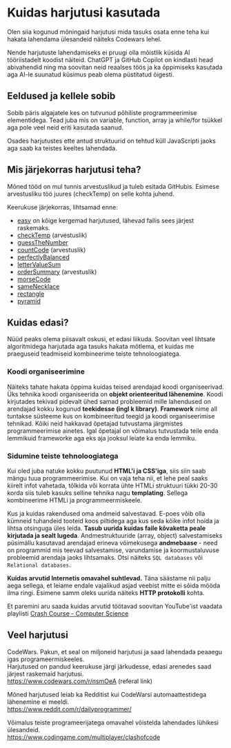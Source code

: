 
# Kuidas harjutusi kasutada

Olen siia kogunud mõningaid harjutusi mida tasuks osata enne teha kui hakata lahendama ülesandeid näiteks Codewars lehel.

Nende harjutuste lahendamiseks ei pruugi olla mõistlik küsida AI tööriistadelt koodist näiteid. ChatGPT ja GitHub Copilot on kindlasti head abivahendid ning ma soovitan neid reaalses töös ja ka õppimiseks kasutada aga AI-le suunatud küsimus peab olema püstitatud õigesti.

## Eeldused ja kellele sobib

Sobib päris algajatele kes on tutvunud põhiliste programmeerimise elementidega.
Tead juba mis on variable, function, array ja while/for tsükkel aga pole veel neid eriti kasutada saanud.

Osades harjutustes ette antud struktuurid on tehtud küll JavaScripti jaoks aga saab ka teistes keeltes lahendada.

## Mis järjekorras harjutusi teha?

Mõned tööd on mul tunnis arvestuslikud ja tuleb esitada GitHubis.
Esimese arvestusliku töö juures (checkTemp) on selle kohta juhend.

Keerukuse järjekorras, lihtsamad enne:  
- [easy](https://github.com/timotr/harjutused/blob/main/progre/easy.md) on kõige kergemad harjutused, lähevad failis sees järjest raskemaks.
- [checkTemp](https://github.com/timotr/harjutused/blob/main/progre/checkTemp.md) (arvestuslik)
- [guessTheNumber](https://github.com/timotr/harjutused/blob/main/progre/guessTheNumber.md)
- [countCode](https://github.com/timotr/harjutused/blob/main/progre/countCode.md) (arvestuslik)
- [perfectlyBalanced](https://github.com/timotr/harjutused/blob/main/progre/perfectlyBalanced.md)
- [letterValueSum](https://www.reddit.com/r/dailyprogrammer/comments/onfehl/20210719_challenge_399_easy_letter_value_sum/)
- [orderSummary](https://github.com/timotr/harjutused/blob/main/progre/orderSummary.md) (arvestuslik)
- [morseCode](https://www.reddit.com/r/dailyprogrammer/comments/cmd1hb/20190805_challenge_380_easy_smooshed_morse_code_1/)
- [sameNecklace](https://www.reddit.com/r/dailyprogrammer/comments/ffxabb/20200309_challenge_383_easy_necklace_matching/)
- [rectangle](https://github.com/timotr/harjutused/blob/main/progre/rectangle.md)
- [pyramid](https://github.com/timotr/harjutused/blob/main/progre/pyramid.md)

## Kuidas edasi?

Nüüd peaks olema piisavalt oskusi, et edasi liikuda. Soovitan veel lihtsate algoritmidega harjutada aga tasuks hakata mõtlema, et kuidas me praeguseid teadmiseid kombineerime teiste tehnoloogiatega.

### Koodi organiseerimine
Näiteks tahate hakata õppima kuidas teised arendajad koodi organiseerivad. Üks tehnika koodi organiseerida on **objekt orienteeritud lähenemine**. Koodi kirjutades tekivad pidevalt ühed samad probleemid mille lahendused on arendajad kokku kogunud **teekidesse (ingl k library)**. **Framework** nime all tuntakse süsteeme kus on kombineeritud teegid ja koodi organiseerimise tehnikad. Kõiki neid hakkavad õpetajad tutvustama järgmistes programmeerimise ainetes. Igal õpetajal on võimalus tutvustada teile enda lemmikuid frameworke aga eks aja jooksul leiate ka enda lemmiku.

### Sidumine teiste tehnoloogiatega
Kui oled juba natuke kokku puutunud **HTML'i ja CSS'iga**, siis siin saab mängu tuua programmeerimise. Kui on vaja teha nii, et lehe peal saaks kiirelt infot vahetada, tõlkida või korrata ühte HTMLi struktuuri tükki 20-30 korda siis tuleb kasuks selline tehnika nagu **templating**. Sellega kombineerime HTMLi ja programmeermiskeele.

Kus ja kuidas rakendused oma andmeid salvestavad. E-poes võib olla kümneid tuhandeid tooteid koos piltidega aga kus seda kõike infot hoida ja lihtsa otsinguga üles leida. **Tasub uurida kuidas faile kõvaketta peale kirjutada ja sealt lugeda**. Andmestruktuuride (array, object) salvestamiseks püsimällu kasutavad arendajad erineva võimekusega **andmebaase** - need on programmid mis teevad salvestamise, varundamise ja koormustaluvuse probleemid arendaja jaoks lihtsamaks. Otsi näiteks `SQL databases` või `Relational databases`.

**Kuidas arvutid Internetis omavahel suhtlevad.** Täna säästame nii palju aega sellega, et leiame endale vajalikud asjad veebist mitte ei sõida mööda ilma ringi. Esimene samm oleks uurida näiteks **HTTP protokolli** kohta.

Et paremini aru saada kuidas arvutid töötavad soovitan YouTube'ist vaadata playlisti [Crash Course - Computer Science](https://www.youtube.com/watch?v=tpIctyqH29Q&list=PL8dPuuaLjXtNlUrzyH5r6jN9ulIgZBpdo)

## Veel harjutusi

CodeWars. Pakun, et seal on miljoneid harjutusi ja saad lahendada peaaegu igas programeermiskeeles.  
Harjutused on pandud keerukuse järgi järkudesse, edasi arenedes saad järjest raskemaid harjutusi.  
https://www.codewars.com/r/nsmOeA (referal link)

Mõned harjutused leiab ka Redditist kui CodeWarsi automaattestidega lähenemine ei meeldi.  
https://www.reddit.com/r/dailyprogrammer/

Võimalus teiste programeerijatega omavahel võistelda lahendades lühikesi ülesandeid.  
https://www.codingame.com/multiplayer/clashofcode

